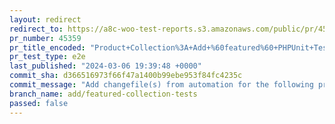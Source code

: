 ```yaml
---
layout: redirect
redirect_to: https://a8c-woo-test-reports.s3.amazonaws.com/public/pr/45359/e2e/index.html
pr_number: 45359
pr_title_encoded: "Product+Collection%3A+Add+%60featured%60+PHPUnit+Tests"
pr_test_type: e2e
last_published: "2024-03-06 19:39:48 +0000"
commit_sha: d366516973f66f47a1400b99ebe953f84fc4235c
commit_message: "Add changefile(s) from automation for the following project(s): wooco…"
branch_name: add/featured-collection-tests
passed: false
---
```

